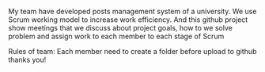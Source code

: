 My team have developed posts management system of a university. We use Scrum working model to increase work efficiency. And this github project show meetings that we discuss about project goals, how to we solve problem and assign work to each member to each stage of Scrum

Rules of team: Each member need to create a folder before upload to github thanks you!

